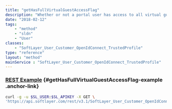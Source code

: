 ```yaml
---
title: "getHasFullVirtualGuestAccessFlag"
description: "Whether or not a portal user has access to all virtual guests on their account."
date: "2018-02-12"
tags:
    - "method"
    - "sldn"
    - "User"
classes:
    - "SoftLayer_User_Customer_OpenIdConnect_TrustedProfile"
type: "reference"
layout: "method"
mainService : "SoftLayer_User_Customer_OpenIdConnect_TrustedProfile"
---
```


### [REST Example](#getHasFullVirtualGuestAccessFlag-example) <a href="/article/rest/"><i class="fas fa-question"></i></a> {#getHasFullVirtualGuestAccessFlag-example .anchor-link} 
```bash
curl -g -u $SL_USER:$SL_APIKEY -X GET \
'https://api.softlayer.com/rest/v3.1/SoftLayer_User_Customer_OpenIdConnect_TrustedProfile/{SoftLayer_User_Customer_OpenIdConnect_TrustedProfileID}/getHasFullVirtualGuestAccessFlag'
```
